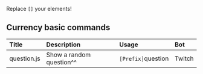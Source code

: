 Replace `[]` your elements! 

## Currency basic commands
|Title|Description|Usage|Bot|
|:-|:-|:-|:-|
|question.js |Show a random question^^ |`[Prefix]`question |Twitch|
